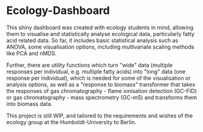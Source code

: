 # Ecology-Dashboard

This shiny dashboard was created with ecology students in mind, allowing them to visualise and statistically analyse ecological data, particularly fatty acid related data. So far, it includes basic statistical analysis such as ANOVA, some visualisation options, including multivariate scaling methods like PCA and nMDS.

Further, there are utility functions which turn "wide" data (multiple responses per individual, e.g. multiple fatty acids) into "long" data (one response per individual), which is needed for some of the visualisation or analysis options, as well as a "response to biomass" transformer that takes the responses of gas chromatography - flame ionisation detection (GC-FID) or gas chromatography - mass spectrometry (GC-mS) and transforms them into biomass data.

This project is still WIP, and tailored to the requirements and wishes of the ecology group at the Humboldt-University to Berlin.
